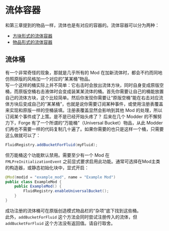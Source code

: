 # 流体容器

和第三章提到的物品一样，流体也是有对应的容器的。流体容器可以分为两种：

  - [方块形式的流体容器](block.md)
  - [物品形式的流体容器](item.md)

## 流体桶

有一个非常奇怪的现象，那就是几乎所有的 Mod 在加新流体时，都会不约而同地仿照原版的风格加一个对应的“某某桶”物品。  
写一个这样的桶实际上并不简单：它右击时会放出流体方块，同时自身变成原版空桶，而原版空桶右击液体时会变成装某某流体的桶。首先你需要让自己的桶能放置自己的流体方块，这个比较简单。然后你发现你需要让“原版空桶”能在右击对应流体方块后变成自己的“某某桶”，也就是说你需要订阅某种事件，或使用注册表覆盖来实现和原版一样的空桶装填。注册表覆盖显然会影响到其他 Mod 的处理，所以订阅某个事件成了上策。<!-- 一点历史：曾经有这么一个专门处理这个问题的事件叫 `BucketFillEvent` -->是不是已经开始头疼了？
后来在几个 Modder <!-- 具体来说是 RWTema、boni-xx、mezz -->的不懈努力下，Forge 有了一个所谓的“万能桶”（Universal Bucket）物品，从此 Modder 们再也不需要一样的代码复制几十遍了。如果你需要的也只是这样一个桶，只需要这么做就可以了：

```java
FluidRegistry.addBucketForFluid(myFluid);
```

但万能桶这个功能默认禁用。需要至少有一个 Mod 在 `FMLPreInitializationEvent` 之前显式要求启用此功能。通常可选择在Mod主类的构造器，或静态初始化块中，显式开启：

```java
@Mod(modid = "example_mod", name = "Example Mod")
public class ExampleMod {
    public ExampleMod() {
        FluidRegistry.enableUniversalBucket();
    }
}
````

成功注册的流体桶可在原版创造模式物品栏的“杂项”底下找到这些桶。  
此外，`addBucketForFluid` 这个方法会同时尝试注册传入的流体，但 `addBucketForFluid` 这个方法没有返回值。请自行取舍。

<!--
可能有人会问，这不是和 Forge 的“不添加游戏内容”相冲突了吗？
这实际上正是这个功能默认禁用的原因。只有当某个 Mod 要求启用这个功能时，这个物品才会被注册。
自然地，为方便起见，Forge 也就顺势使用了它自己的 modid。
-->
